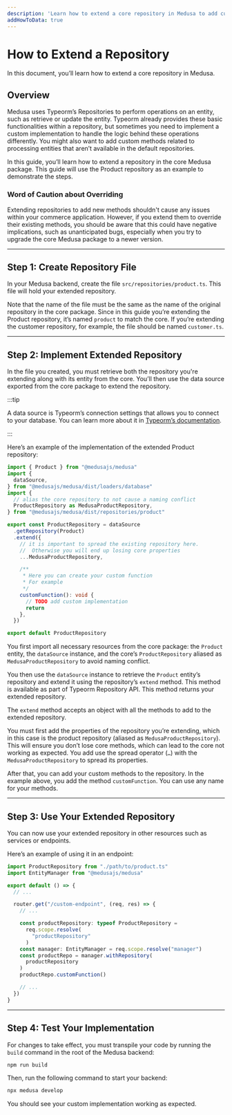 ```yaml
---
description: 'Learn how to extend a core repository in Medusa to add custom methods.'
addHowToData: true
---
```


# How to Extend a Repository

In this document, you’ll learn how to extend a core repository in Medusa.

## Overview

Medusa uses Typeorm’s Repositories to perform operations on an entity, such as retrieve or update the entity. Typeorm already provides these basic functionalities within a repository, but sometimes you need to implement a custom implementation to handle the logic behind these operations differently. You might also want to add custom methods related to processing entities that aren’t available in the default repositories.

In this guide, you’ll learn how to extend a repository in the core Medusa package. This guide will use the Product repository as an example to demonstrate the steps.

### Word of Caution about Overriding

Extending repositories to add new methods shouldn't cause any issues within your commerce application. However, if you extend them to override their existing methods, you should be aware that this could have negative implications, such as unanticipated bugs, especially when you try to upgrade the core Medusa package to a newer version.

---

## Step 1: Create Repository File

In your Medusa backend, create the file `src/repositories/product.ts`. This file will hold your extended repository.

Note that the name of the file must be the same as the name of the original repository in the core package. Since in this guide you’re extending the Product repository, it’s named `product` to match the core. If you’re extending the customer repository, for example, the file should be named `customer.ts`.

---

## Step 2: Implement Extended Repository

In the file you created, you must retrieve both the repository you're extending along with its entity from the core. You’ll then use the data source exported from the core package to extend the repository.

:::tip

A data source is Typeorm’s connection settings that allows you to connect to your database. You can learn more about it in [Typeorm’s documentation](https://typeorm.io/data-source).

:::

Here’s an example of the implementation of the extended Product repository:

```ts title=src/repositories/product.ts
import { Product } from "@medusajs/medusa"
import { 
  dataSource,
} from "@medusajs/medusa/dist/loaders/database"
import {
  // alias the core repository to not cause a naming conflict
  ProductRepository as MedusaProductRepository,
} from "@medusajs/medusa/dist/repositories/product"

export const ProductRepository = dataSource
  .getRepository(Product)
  .extend({
    // it is important to spread the existing repository here.
    //  Otherwise you will end up losing core properties
    ...MedusaProductRepository,

    /**
     * Here you can create your custom function
     * For example
     */
    customFunction(): void {
      // TODO add custom implementation
      return
    },
  })

export default ProductRepository
```

You first import all necessary resources from the core package: the `Product` entity, the `dataSource` instance, and the core’s `ProductRepository` aliased as `MedusaProductRepository` to avoid naming conflict.

You then use the `dataSource` instance to retrieve the `Product` entity’s repository and extend it using the repository’s `extend` method. This method is available as part of Typeorm Repository API. This method returns your extended repository.

The `extend` method accepts an object with all the methods to add to the extended repository.

You must first add the properties of the repository you’re extending, which in this case is the product repository (aliased as `MedusaProductRepository`). This will ensure you don’t lose core methods, which can lead to the core not working as expected. You add use the spread operator (`…`) with the `MedusaProductRepository` to spread its properties.

After that, you can add your custom methods to the repository. In the example above, you add the method `customFunction`. You can use any name for your methods.

---

## Step 3: Use Your Extended Repository

You can now use your extended repository in other resources such as services or endpoints.

Here’s an example of using it in an endpoint:

```ts
import ProductRepository from "./path/to/product.ts"
import EntityManager from "@medusajs/medusa"

export default () => {
  // ...

  router.get("/custom-endpoint", (req, res) => {
    // ...

    const productRepository: typeof ProductRepository = 
      req.scope.resolve(
        "productRepository"
      )
    const manager: EntityManager = req.scope.resolve("manager")
    const productRepo = manager.withRepository(
      productRepository
    )
    productRepo.customFunction()

    // ...
  })
}
```

---

## Step 4: Test Your Implementation

For changes to take effect, you must transpile your code by running the `build` command in the root of the Medusa backend:

```bash npm2yarn
npm run build
```

Then, run the following command to start your backend:

```bash npm2yarn
npx medusa develop
```

You should see your custom implementation working as expected.
